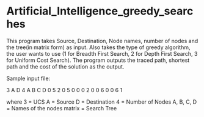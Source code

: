 # Artificial_Intelligence_greedy_searches
This program takes Source, Destination, Node names, number of nodes and the tree(in matrix form) as input. Also takes the type of greedy algorithm, the user wants to use (1 for Breadth First Search, 2 for Depth First Search, 3 for Uniform Cost Search). The program outputs the traced path, shortest path and the cost of the solution as the output.

Sample input file:

3
A
D
4
A
B
C
D
0 5 2 0
5 0 0 0
2 0 0 6
0 0 6 1

where 3 = UCS
A = Source
D = Destination
4 = Number of Nodes
A, B, C, D = Names of the nodes
matrix = Search Tree
